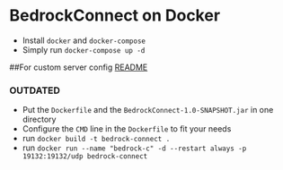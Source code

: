 # BedrockConnect on Docker

- Install `docker` and `docker-compose`
- Simply run `docker-compose up -d`

##For custom server config
[README](custom-servers/README.md)


### OUTDATED
- Put the `Dockerfile` and the `BedrockConnect-1.0-SNAPSHOT.jar` in one directory
- Configure the `CMD` line in the `Dockerfile` to fit your needs
- run `docker build -t bedrock-connect .`
- run `docker run --name "bedrock-c" -d --restart always -p 19132:19132/udp bedrock-connect`
